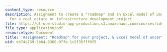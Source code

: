 ```yaml
---
content_type: resource
description: Assignment to create a "roadmap" and an Excel model of uncertainties
  for a real estate or infrastructure development project.
file: https://ol-ocw-studio-app-production.s3.amazonaws.com/courses/ids-720j-tools-for-analysis-design-for-real-estate-and-infrastructure-development-spring-2010/eb74c7393b64936807fe1c5f35fff0f5_MITESD_712S10_proj03.pdf
file_type: application/pdf
resourcetype: Document
title: 'Assignment: "Roadmap" for your project, & Excel model of uncertainties'
uid: eb74c739-3b64-9368-07fe-1c5f35fff0f5
---
```

